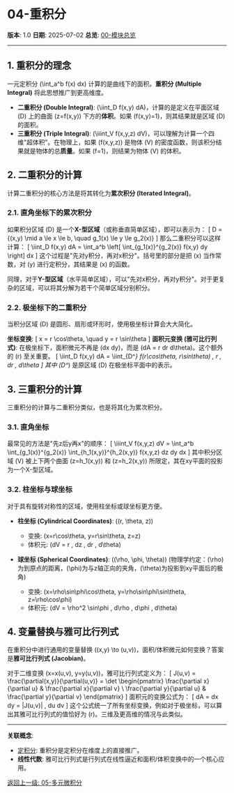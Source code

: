 # 04-重积分

**版本**: 1.0
**日期**: 2025-07-02
**总览**: [00-模块总览](./00-模块总览.md)

---

## 1. 重积分的理念

一元定积分 \(\int_a^b f(x) dx\) 计算的是曲线下的面积。**重积分 (Multiple Integral)** 将此思想推广到更高维度。

- **二重积分 (Double Integral)**: \(\iint_D f(x,y) dA\)，计算的是定义在平面区域 \(D\) 上的曲面 \(z=f(x,y)\) 下方的**体积**。如果 \(f(x,y)=1\)，则其结果就是区域 \(D\) 的面积。
- **三重积分 (Triple Integral)**: \(\iiint_V f(x,y,z) dV\)，可以理解为计算一个四维"超体积"。在物理上，如果 \(f(x,y,z)\) 是物体 \(V\) 的密度函数，则该积分结果就是物体的总**质量**。如果 \(f=1\)，则结果为物体 \(V\) 的体积。

## 2. 二重积分的计算

计算二重积分的核心方法是将其转化为**累次积分 (Iterated Integral)**。

### 2.1. 直角坐标下的累次积分

如果积分区域 \(D\) 是一个**X-型区域**（或称垂直简单区域），即可以表示为：
\[ D = \{(x,y) \mid a \le x \le b, \quad g_1(x) \le y \le g_2(x)\} \]
那么二重积分可以这样计算：
\[ \iint_D f(x,y) dA = \int_a^b \left[ \int_{g_1(x)}^{g_2(x)} f(x,y) dy \right] dx \]
这个过程是"先对y积分，再对x积分"。括号里的部分是把 \(x\) 当作常数，对 \(y\) 进行定积分，其结果是 \(x\) 的函数。

同理，对于**Y-型区域**（水平简单区域），可以"先对x积分，再对y积分"。对于更复杂的区域，可以将其分解为若干个简单区域分别积分。

### 2.2. 极坐标下的二重积分

当积分区域 \(D\) 是圆形、扇形或环形时，使用极坐标计算会大大简化。

**坐标变换**:
\[ x = r \cos\theta, \quad y = r \sin\theta \]
**面积元变换 (雅可比行列式)**: 在极坐标下，面积微元不再是 \(dx dy\)，而是 \(dA = r dr d\theta\)。这个额外的 \(r\) 至关重要。
\[ \iint_D f(x,y) dA = \iint_{D^*} f(r\cos\theta, r\sin\theta) \, r \, dr \, d\theta \]
其中 \(D^*\) 是原区域 \(D\) 在极坐标平面中的表示。

## 3. 三重积分的计算

三重积分的计算与二重积分类似，也是将其化为累次积分。

### 3.1. 直角坐标

最常见的方法是"先z后y再x"的顺序：
\[ \iiint_V f(x,y,z) dV = \int_a^b \int_{g_1(x)}^{g_2(x)} \int_{h_1(x,y)}^{h_2(x,y)} f(x,y,z) dz dy dx \]
其中积分区域 \(V\) 被上下两个曲面 \(z=h_1(x,y)\) 和 \(z=h_2(x,y)\) 所限定，其在xy平面的投影为一个X-型区域。

### 3.2. 柱坐标与球坐标

对于具有旋转对称性的区域，使用柱坐标或球坐标更方便。

- **柱坐标 (Cylindrical Coordinates)**: \((r, \theta, z)\)
  - 变换: \(x=r\cos\theta, y=r\sin\theta, z=z\)
  - 体积元: \(dV = r \, dz \, dr \, d\theta\)

- **球坐标 (Spherical Coordinates)**: \((\rho, \phi, \theta)\) (物理学约定：\(\rho\)为到原点的距离，\(\phi\)为与z轴正向的夹角，\(\theta\)为投影到xy平面后的极角)
  - 变换: \(x=\rho\sin\phi\cos\theta, y=\rho\sin\phi\sin\theta, z=\rho\cos\phi\)
  - 体积元: \(dV = \rho^2 \sin\phi \, d\rho \, d\phi \, d\theta\)

## 4. 变量替换与雅可比行列式

在重积分中进行通用的变量替换 \((x,y) \to (u,v)\)，面积/体积微元如何变换？答案是**雅可比行列式 (Jacobian)**。

对于二维变换 \(x=x(u,v), y=y(u,v)\)，雅可比行列式定义为：
\[ J(u,v) = \frac{\partial(x,y)}{\partial(u,v)} = \det \begin{pmatrix} \frac{\partial x}{\partial u} & \frac{\partial x}{\partial v} \\ \frac{\partial y}{\partial u} & \frac{\partial y}{\partial v} \end{pmatrix} \]
面积元的变换公式为：
\[ dA = dx dy = |J(u,v)| \, du dv \]
这个公式统一了所有坐标变换，例如对于极坐标，可以算出其雅可比行列式的值恰好为 \(r\)。三维及更高维的情况与此类似。

---
**关联概念**:
- [定积分](./03-一元积分学/01-定积分的定义与性质.md): 重积分是定积分在维度上的直接推广。
- **线性代数**: 雅可比行列式是行列式在线性逼近和面积/体积变换中的一个核心应用。

[返回上一级: 05-多元微积分](./00-模块总览.md)
